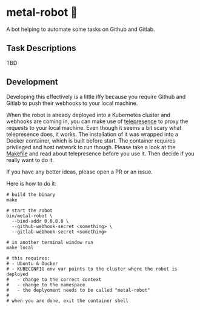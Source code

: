 # metal-robot 🤖

A bot helping to automate some tasks on Github and Gitlab.

## Task Descriptions

TBD

## Development

Developing this effectively is a little iffy because you require Github and Gitlab to push their webhooks to your local machine.

When the robot is already deployed into a Kubernetes cluster and webhooks are coming in, you can make use of [telepresence](https://www.telepresence.io/) to proxy the requests to your local machine. Even though it seems a bit scary what telepresence does, it works. The installation of it was wrapped into a Docker container, which is built before start. The container requires privileged and host network to run though. Please take a look at the [Makefile](Makefile) and read about telepresence before you use it. Then decide if you really want to do it.

If you have any better ideas, please open a PR or an issue.

Here is how to do it:

```
# build the binary
make

# start the robot
bin/metal-robot \
  --bind-addr 0.0.0.0 \
  --github-webhook-secret <something> \
  --gitlab-webhook-secret <something>

# in another terminal window run
make local

# this requires:
# - Ubuntu & Docker
# - KUBECONFIG env var points to the cluster where the robot is deployed
#   - change to the correct context
#   - change to the namespace
#   - the deplyoment needs to be called "metal-robot"
#
# when you are done, exit the container shell
```
